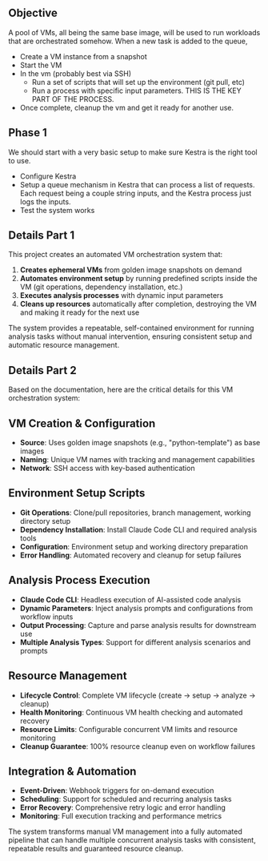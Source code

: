 

## Objective

A pool of VMs, all being the same base image, will be used to run workloads that are orchestrated somehow. When a new task is added to the queue,

* Create a VM instance from a snapshot
* Start the VM
* In the vm (probably best via SSH)
  * Run a set of scripts that will set up the environment (git pull, etc)
  * Run a process with specific input parameters. THIS IS THE KEY PART OF THE PROCESS.
* Once complete, cleanup the vm and get it ready for another use.



## Phase 1

We should start with a very basic setup to make sure Kestra is the right tool to use.

* Configure Kestra
* Setup a queue mechanism in Kestra that can process a list of requests. Each request being a couple string inputs, and the Kestra process just logs the inputs.
* Test the system works



## Details Part 1

This project creates an automated VM orchestration system that:

1. **Creates ephemeral VMs** from golden image snapshots on demand
2. **Automates environment setup** by running predefined scripts inside the VM (git operations, dependency installation, etc.)
3. **Executes analysis processes** with dynamic input parameters
4. **Cleans up resources** automatically after completion, destroying the VM and making it ready for the next use

The system provides a repeatable, self-contained environment for running analysis tasks without manual intervention, ensuring consistent setup and automatic resource management.

## Details Part 2

Based on the documentation, here are the critical details for this VM orchestration system:

## VM Creation & Configuration
- **Source**: Uses golden image snapshots (e.g., "python-template") as base images
- **Naming**: Unique VM names with tracking and management capabilities
- **Network**: SSH access with key-based authentication

## Environment Setup Scripts
- **Git Operations**: Clone/pull repositories, branch management, working directory setup
- **Dependency Installation**: Install Claude Code CLI and required analysis tools
- **Configuration**: Environment setup and working directory preparation
- **Error Handling**: Automated recovery and cleanup for setup failures

## Analysis Process Execution
- **Claude Code CLI**: Headless execution of AI-assisted code analysis
- **Dynamic Parameters**: Inject analysis prompts and configurations from workflow inputs
- **Output Processing**: Capture and parse analysis results for downstream use
- **Multiple Analysis Types**: Support for different analysis scenarios and prompts

## Resource Management
- **Lifecycle Control**: Complete VM lifecycle (create → setup → analyze → cleanup)
- **Health Monitoring**: Continuous VM health checking and automated recovery
- **Resource Limits**: Configurable concurrent VM limits and resource monitoring
- **Cleanup Guarantee**: 100% resource cleanup even on workflow failures

## Integration & Automation
- **Event-Driven**: Webhook triggers for on-demand execution
- **Scheduling**: Support for scheduled and recurring analysis tasks
- **Error Recovery**: Comprehensive retry logic and error handling
- **Monitoring**: Full execution tracking and performance metrics

The system transforms manual VM management into a fully automated pipeline that can handle multiple concurrent analysis tasks with consistent, repeatable results and guaranteed resource cleanup.

